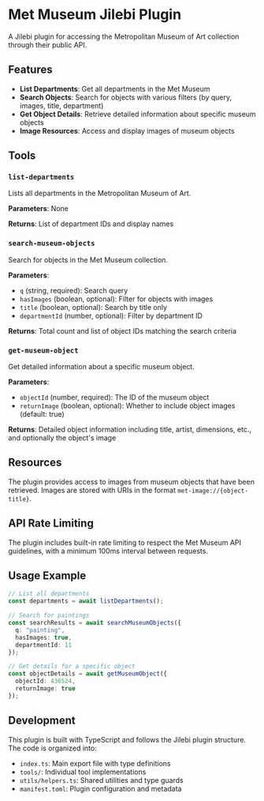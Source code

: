 # Met Museum Jilebi Plugin

A Jilebi plugin for accessing the Metropolitan Museum of Art collection through their public API.

## Features

- **List Departments**: Get all departments in the Met Museum
- **Search Objects**: Search for objects with various filters (by query, images, title, department)
- **Get Object Details**: Retrieve detailed information about specific museum objects
- **Image Resources**: Access and display images of museum objects

## Tools

### `list-departments`
Lists all departments in the Metropolitan Museum of Art.

**Parameters**: None

**Returns**: List of department IDs and display names

### `search-museum-objects`
Search for objects in the Met Museum collection.

**Parameters**:
- `q` (string, required): Search query
- `hasImages` (boolean, optional): Filter for objects with images
- `title` (boolean, optional): Search by title only
- `departmentId` (number, optional): Filter by department ID

**Returns**: Total count and list of object IDs matching the search criteria

### `get-museum-object`
Get detailed information about a specific museum object.

**Parameters**:
- `objectId` (number, required): The ID of the museum object
- `returnImage` (boolean, optional): Whether to include object images (default: true)

**Returns**: Detailed object information including title, artist, dimensions, etc., and optionally the object's image

## Resources

The plugin provides access to images from museum objects that have been retrieved. Images are stored with URIs in the format `met-image://{object-title}`.

## API Rate Limiting

The plugin includes built-in rate limiting to respect the Met Museum API guidelines, with a minimum 100ms interval between requests.

## Usage Example

```typescript
// List all departments
const departments = await listDepartments();

// Search for paintings
const searchResults = await searchMuseumObjects({
  q: "painting",
  hasImages: true,
  departmentId: 11
});

// Get details for a specific object
const objectDetails = await getMuseumObject({
  objectId: 436524,
  returnImage: true
});
```

## Development

This plugin is built with TypeScript and follows the Jilebi plugin structure. The code is organized into:

- `index.ts`: Main export file with type definitions
- `tools/`: Individual tool implementations
- `utils/helpers.ts`: Shared utilities and type guards
- `manifest.toml`: Plugin configuration and metadata
